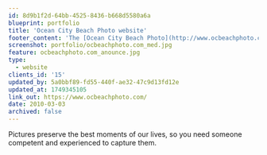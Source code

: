 ```yaml
---
id: 8d9b1f2d-64bb-4525-8436-b668d5580a6a
blueprint: portfolio
title: 'Ocean City Beach Photo website'
footer_content: 'The [Ocean City Beach Photo](http://www.ocbeachphoto.com/) blog features reviews of local photographers and photo studios, along with customer reviews. Visitors can find photographers by name or by the services they offer.'
screenshot: portfolio/ocbeachphoto.com_med.jpg
feature: ocbeachphoto.com_anounce.jpg
type:
  - website
clients_id: '15'
updated_by: 5a0bbf89-fd55-440f-ae32-47c9d13fd12e
updated_at: 1749345105
link_out: https://www.ocbeachphoto.com/
date: 2010-03-03
archived: false
---
```

Pictures preserve the best moments of our lives, so you need someone competent and experienced to capture them.
